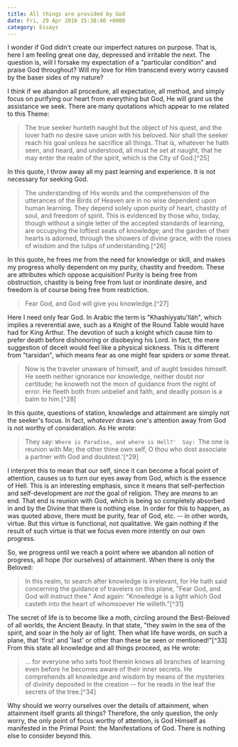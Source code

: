 ```yaml
---
title: All things are provided by God
date: Fri, 29 Apr 2016 15:38:40 +0000
category: Essays
---
```


I wonder if God didn't create our imperfect natures on purpose.  That is, here
I am feeling great one day, depressed and irritable the next.  The question
is, will I forsake my expectation of a "particular condition" and praise God
throughout?  Will my love for Him transcend every worry caused by the baser
sides of my nature?

I think if we abandon all procedure, all expectation, all method, and simply
focus on purifying our heart from everything but God, He will grant us the
assistance we seek.  There are many quotations which appear to me related to
this Theme:

> The true seeker hunteth naught but the object of his quest, and the lover
> hath no desire save union with his beloved.  Nor shall the seeker reach his
> goal unless he sacrifice all things.  That is, whatever he hath seen, and
> heard, and understood, all must he set at naught, that he may enter the
> realm of the spirit, which is the City of God.[^25]

In this quote, I throw away all my past learning and experience.  It is not
necessary for seeking God.

> The understanding of His words and the comprehension of the utterances of
> the Birds of Heaven are in no wise dependent upon human learning.  They
> depend solely upon purity of heart, chastity of soul, and freedom of spirit.
> This is evidenced by those who, today, though without a single letter of the
> accepted standards of learning, are occupying the loftiest seats of
> knowledge; and the garden of their hearts is adorned, through the showers of
> divine grace, with the roses of wisdom and the tulips of understanding.[^26]

In this quote, he frees me from the need for knowledge or skill, and makes my
progress wholly dependent on my purity, chastity and freedom.  These are
attributes which oppose acquisition!  Purity is being free from obstruction,
chastity is being free from lust or inordinate desire, and freedom is of
course being free from restriction.

> Fear God, and God will give you knowledge.[^27]

Here I need only fear God.  In Arabic the term is "Khashíyyatu'lláh", which
implies a reverential awe, such as a Knight of the Round Table would have had
for King Arthur.  The devotion of such a knight which cause him to prefer
death before dishonoring or disobeying his Lord.  In fact, the mere suggestion
of deceit would feel like a physical sickness.  This is different from
"tarsídan", which means fear as one might fear spiders or some threat.

> Now is the traveler unaware of himself, and of aught besides himself.  He
> seeth neither ignorance nor knowledge, neither doubt nor certitude; he
> knoweth not the morn of guidance from the night of error.  He fleeth both
> from unbelief and faith, and deadly poison is a balm to him.[^28]

In this quote, questions of station, knowledge and attainment are simply not
the seeker's focus.  In fact, *whatever* draws one's attention away from God
is not worthy of consideration.  As He wrote:

> They say: `Where is Paradise, and where is Hell?'  Say: `The one is reunion
> with Me; the other thine own self, O thou who dost associate a partner with
> God and doubtest.'[^29]

I interpret this to mean that our self, since it can become a focal point of
attention, causes us to turn our eyes away from God, which is the essence of
Hell.  This is an interesting emphasis, since it means that self-perfection
and self-development are *not* the goal of religion.  They are *means* to an
end.  That end is reunion with God, which is being so completely absorbed in
and by the Divine that there is nothing else.  In order for this to happen, as
was quoted above, there must be purity, fear of God, etc. -- in other words,
virtue.  But this virtue is functional, not qualitative.  We gain nothing if
the result of such virtue is that we focus even more intently on our own
progress.

So, we progress until we reach a point where we abandon all notion of
progress, all hope (for ourselves) of attainment.  When there is only the
Beloved:

> In this realm, to search after knowledge is irrelevant, for He hath said
> concerning the guidance of travelers on this plane, "Fear God, and God will
> instruct thee."  And again: "Knowledge is a light which God casteth into the
> heart of whomsoever He willeth."[^31]

The secret of life is to become like a moth, circling around the Best-Beloved
of all worlds, the Ancient Beauty.  In that state, "they swim in the sea of
the spirit, and soar in the holy air of light.  Then what life have words, on
such a plane, that 'first' and 'last' or other than these be seen or
mentioned!"[^33] From this state all knowledge and all things proceed, as He
wrote:

> ... for everyone who sets foot therein knows all branches of learning even
> before he becomes aware of their inner secrets.  He comprehends all
> knowledge and wisdom by means of the mysteries of divinity deposited in the
> creation -- for he reads in the leaf the secrets of the tree.[^34]

Why should we worry ourselves over the details of attainment, when
attainment itself grants all things?  Therefore, the only question, the only
worry, the only point of focus worthy of attention, is God Himself as
manifested in the Primal Point: the Manifestations of God.  There is
nothing else to consider beyond this.

[^1]:  The Valley of Search

[^2]:  Kitáb-i-Íqán, p. 211

[^3]:  quoted in the second of the Four Valleys

[^4]:  The Valley of Love

[^5]:  Epistle to the Son of the Wolf, p. 132

[^6]:  The Valley of Knowledge

[^7]:  from the second of the Four Valleys

[^8]:  Kitáb-i-Íqán, p. 153

[^9]:  The Valley of Unity

[^10]:  Gems of the Divine Mysteries
